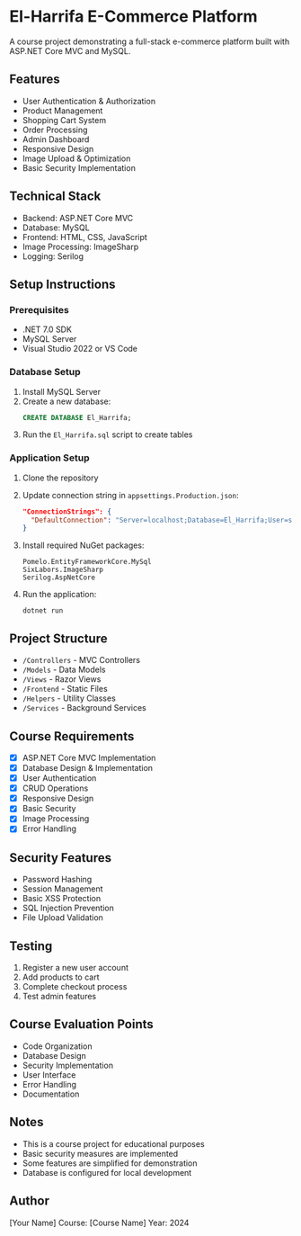 # El-Harrifa E-Commerce Platform

A course project demonstrating a full-stack e-commerce platform built with ASP.NET Core MVC and MySQL.

## Features
- User Authentication & Authorization
- Product Management
- Shopping Cart System
- Order Processing
- Admin Dashboard
- Responsive Design
- Image Upload & Optimization
- Basic Security Implementation

## Technical Stack
- Backend: ASP.NET Core MVC
- Database: MySQL
- Frontend: HTML, CSS, JavaScript
- Image Processing: ImageSharp
- Logging: Serilog

## Setup Instructions

### Prerequisites
- .NET 7.0 SDK
- MySQL Server
- Visual Studio 2022 or VS Code

### Database Setup
1. Install MySQL Server
2. Create a new database:
   ```sql
   CREATE DATABASE El_Harrifa;
   ```
3. Run the `El_Harrifa.sql` script to create tables

### Application Setup
1. Clone the repository
2. Update connection string in `appsettings.Production.json`:
   ```json
   "ConnectionStrings": {
     "DefaultConnection": "Server=localhost;Database=El_Harrifa;User=student;Password=course123;"
   }
   ```
3. Install required NuGet packages:
   ```
   Pomelo.EntityFrameworkCore.MySql
   SixLabors.ImageSharp
   Serilog.AspNetCore
   ```

4. Run the application:
   ```
   dotnet run
   ```

## Project Structure
- `/Controllers` - MVC Controllers
- `/Models` - Data Models
- `/Views` - Razor Views
- `/Frontend` - Static Files
- `/Helpers` - Utility Classes
- `/Services` - Background Services

## Course Requirements
- [x] ASP.NET Core MVC Implementation
- [x] Database Design & Implementation
- [x] User Authentication
- [x] CRUD Operations
- [x] Responsive Design
- [x] Basic Security
- [x] Image Processing
- [x] Error Handling

## Security Features
- Password Hashing
- Session Management
- Basic XSS Protection
- SQL Injection Prevention
- File Upload Validation

## Testing
1. Register a new user account
2. Add products to cart
3. Complete checkout process
4. Test admin features

## Course Evaluation Points
- Code Organization
- Database Design
- Security Implementation
- User Interface
- Error Handling
- Documentation

## Notes
- This is a course project for educational purposes
- Basic security measures are implemented
- Some features are simplified for demonstration
- Database is configured for local development

## Author
[Your Name]
Course: [Course Name]
Year: 2024
